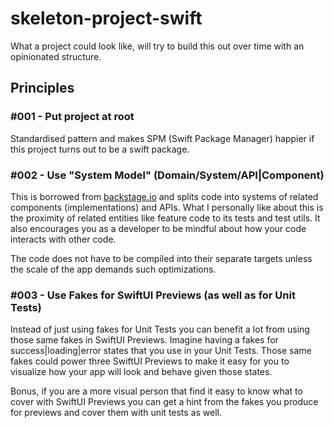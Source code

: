 # skeleton-project-swift
What a project could look like, will try to build this out over time with an opinionated structure.


## Principles


### #001 - Put project at root
Standardised pattern and makes SPM (Swift Package Manager) happier if this project turns
out to be a swift package.


### #002 - Use "System Model" (Domain/System/API|Component)
This is borrowed from [backstage.io](https://backstage.io/docs/features/software-catalog/system-model) 
and splits code into systems of related components (implementations) and APIs. What I personally
like about this is the proximity of related entities like feature code to its tests and test
utils. It also encourages you as a developer to be mindful about how your code interacts with
other code.

The code does not have to be compiled into their separate targets unless the scale of the app
demands such optimizations.


### #003 - Use Fakes for SwiftUI Previews (as well as for Unit Tests)
Instead of just using fakes for Unit Tests you can benefit a lot from using those same fakes in
SwiftUI Previews. Imagine having a fakes for success|loading|error states that you use in your
Unit Tests. Those same fakes could power three SwiftUI Previews to make it easy for you to
visualize how your app will look and behave given those states.

Bonus, if you are a more visual person that find it easy to know what to cover with SwiftUI
Previews you can get a hint from the fakes you produce for previews and cover them with unit tests
as well.

